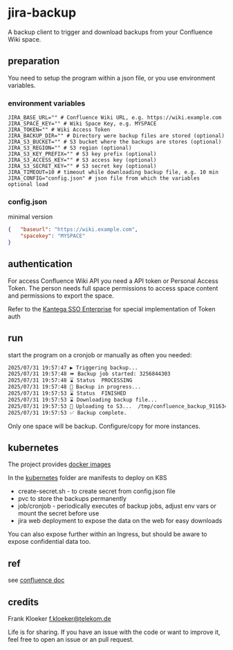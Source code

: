 # jira-backup

A backup client to trigger and download backups from your Confluence Wiki space.

## preparation

You need to setup the program within a json file, or you use environment variables.


### environment variables

```
JIRA_BASE_URL="" # Confluence Wiki URL, e.g. https://wiki.example.com
JIRA_SPACE_KEY="" # Wiki Space Key, e.g. MYSPACE
JIRA_TOKEN="" # Wiki Access Token
JIRA_BACKUP_DIR="" # Directory were backup files are stored (optional)
JIRA_S3_BUCKET="" # S3 bucket where the backups are stores (optional)
JIRA_S3_REGION="" # S3 region (optional)
JIRA_S3_KEY_PREFIX="" # S3 key prefix (optional)
JIRA_S3_ACCESS_KEY="" # S3 access key (optional)
JIRA_S3_SECRET_KEY="" # S3 secret key (optional)
JIRA_TIMEOUT=10 # timeout while downloading backup file, e.g. 10 min
JIRA_CONFIG="config.json" # json file from which the variables optional load
```

### config.json

minimal version

```json
{   "baseurl": "https://wiki.example.com",
    "spacekey": "MYSPACE"
}
```

## authentication

For access Confluence Wiki API you need a API token or Personal Access Token. The person needs full space permissions to access space content and permissions to export the space.

Refer to the [Kantega SSO Enterprise](https://kantega-sso.atlassian.net/wiki/spaces/KSE/pages/28180485/API+Tokens#Use-an-API-token) for special implementation of Token auth

## run

start the program on a cronjob or manually as often you needed:

```bash
2025/07/31 19:57:47 ▶️ Triggering backup...
2025/07/31 19:57:48 ⏩ Backup job started: 3256844303
2025/07/31 19:57:48 ⌛ Status  PROCESSING
2025/07/31 19:57:48 🔄 Backup in progress...
2025/07/31 19:57:53 ⌛ Status  FINISHED
2025/07/31 19:57:53 ⌛ Downloading backup file...
2025/07/31 19:57:53 🔄 Uploading to S3...  /tmp/confluence_backup_911634790.zip
2025/07/31 19:57:53 ✅ Backup complete.
```

Only one space will be backup. Configure/copy for more instances.

## kubernetes

The project provides [docker images](ghcr.io/eumel8/jira-backup/jira-backup:latest)

In the [kubernetes](kubernetes) folder are manifests to deploy on K8S

* create-secret.sh - to create secret from config.json file
* pvc to store the backups permanently
* job/cronjob - periodically executes of backup jobs, adjust env vars or mount the secret before use
* jira web deployment to expose the data on the web for easy downloads

You can also expose further within an Ingress, but should be aware to expose confidential data too.

## ref

see [confluence doc](https://confluence.atlassian.com/doc/back-up-a-space-or-multiple-spaces-1236929929.html)

## credits

Frank Kloeker f.kloeker@telekom.de

Life is for sharing. If you have an issue with the code or want to improve it, feel free to open an issue or an pull request.
